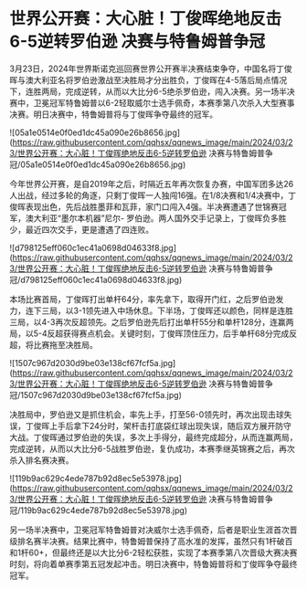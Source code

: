 # 世界公开赛：大心脏！丁俊晖绝地反击6-5逆转罗伯逊 决赛与特鲁姆普争冠

3月23日，2024年世界斯诺克巡回赛世界公开赛半决赛结束争夺，中国名将丁俊晖与澳大利亚名将罗伯逊激战至决胜局才分出胜负，丁俊晖在4-5落后局点情况下，连胜两局，完成逆转，从而以大比分6-5绝杀罗伯逊，闯入决赛。另一场半决赛中，卫冕冠军特鲁姆普以6-2轻取威尔士选手佩奇，本赛季第八次杀入大型赛事决赛。明日决赛中，特鲁姆普将与丁俊晖争夺最终的冠军。

![05a1e0514e0f0ed1dc45a090e26b8656.jpg](https://raw.githubusercontent.com/qqhsx/qqnews_image/main/2024/03/23/世界公开赛：大心脏！丁俊晖绝地反击6-5逆转罗伯逊 决赛与特鲁姆普争冠/05a1e0514e0f0ed1dc45a090e26b8656.jpg)

今年世界公开赛，是自2019年之后，时隔近五年再次恢复办赛，中国军团多达26人出战，经过多轮的角逐，只剩丁俊晖一人独闯16强。在1/8决赛和1/4决赛中，丁俊晖表现出色，先后战胜墨菲和瓦菲，家门口闯入4强。半决赛遭遇了世锦赛冠军，澳大利亚“墨尔本机器”尼尔-
罗伯逊。两人国外交手记录上，丁俊晖负多胜少，最近四次交手，更是遭遇了四连败。

![d798125eff060c1ec41a0698d04633f8.jpg](https://raw.githubusercontent.com/qqhsx/qqnews_image/main/2024/03/23/世界公开赛：大心脏！丁俊晖绝地反击6-5逆转罗伯逊 决赛与特鲁姆普争冠/d798125eff060c1ec41a0698d04633f8.jpg)

本场比赛首局，丁俊晖打出单杆64分，率先拿下，取得开门红，之后罗伯逊发力，连下三局，以3-1领先进入中场休息。下半场，丁俊晖还以颜色，同样是连胜三局，以4-3再次反超领先。之后罗伯逊先后打出单杆55分和单杆128分，连赢两局，以5-4反超获得赛点机会。关键时刻，丁俊晖顶住压力，后手单杆68分完成反超，将比赛拖至决胜局。

![1507c967d2030d9be03e138cf67fcf5a.jpg](https://raw.githubusercontent.com/qqhsx/qqnews_image/main/2024/03/23/世界公开赛：大心脏！丁俊晖绝地反击6-5逆转罗伯逊 决赛与特鲁姆普争冠/1507c967d2030d9be03e138cf67fcf5a.jpg)

决胜局中，罗伯逊又是抓住机会，率先上手，打至56-0领先时，再次出现击球失误，丁俊晖上手后拿下24分时，架杆击打底袋红球出现失误，随后双方展开防守大战。丁俊晖通过罗伯逊的失误，多次上手得分，最终完成超分，从而连赢两局，完成逆转，从而以大比分6-5战胜罗伯逊，复仇成功，本赛季继英锦赛之后，再次杀入排名赛决赛。

![119b9ac629c4ede787b92d8ec5e53978.jpg](https://raw.githubusercontent.com/qqhsx/qqnews_image/main/2024/03/23/世界公开赛：大心脏！丁俊晖绝地反击6-5逆转罗伯逊 决赛与特鲁姆普争冠/119b9ac629c4ede787b92d8ec5e53978.jpg)

另一场半决赛中，卫冕冠军特鲁姆普对决威尔士选手佩奇，后者是职业生涯首次晋级排名赛半决赛。结果比赛中，特鲁姆普保持了高水准的发挥，虽然只有1杆破百和1杆60+，但最终还是以大比分6-2轻松获胜，实现了本赛季第八次晋级大赛决赛时刻，将向着单赛季第五冠发起冲击。明日决赛中，特鲁姆普将和丁俊晖争夺最终冠军。

